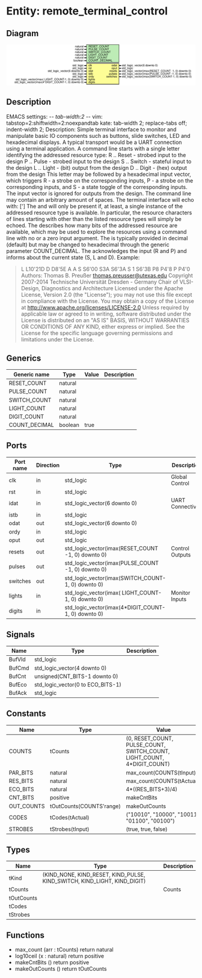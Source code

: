 # Entity: remote_terminal_control
## Diagram
![Diagram](remote_terminal_control.svg "Diagram")
## Description
EMACS settings: -*-  tab-width:2  -*-
vim: tabstop=2:shiftwidth=2:noexpandtab
kate: tab-width 2; replace-tabs off; indent-width 2;
Description:  Simple terminal interface to monitor and manipulate
              basic IO components such as buttons, slide switches, LED
              and hexadecimal displays.
A typical transport would be a UART connection using a terminal application.
A command line starts with a single letter identifying the addressed
resource type:
   R .. Reset  - strobed input to the design
   P .. Pulse  - strobed input to the design
   S .. Switch - stateful input to the design
   L .. Light  - (bit) output from the design
   D .. Digit  - (hex) output from the design
This letter may be followed by a hexadecimal input vector, which triggers
   R - a strobe on the corresponding inputs,
   P - a strobe on the corresponding inputs, and
   S - a state toggle of the corresponding inputs.
The input vector is ignored for outputs from the design.
The command line may contain an arbitrary amount of spaces.
The terminal interface will echo with:
  <resource character>[<bit count>'<hex output vector>]
The <bit count> and <hex output vector> will only be present if, at least,
a single instance of the addressed resource type is available.
In particular, the resource characters of lines starting with other than
the listed resource types will simply be echoed.
The <bit count> describes how many bits of the addressed resource are
available, which may be used to explore the resources using a command line
with no or a zero input argument. The <bit count> is typically provided in
decimal (default) but may be changed to hexadecimal through the generic
parameter COUNT_DECIMAL.
The <hex output vector> acknowledges the input (R and P) and informs about
the current state (S, L and D).
Example:
 > L
   L10'21D
 > D
   D8'5E
 > A
   A
 > S
   S6'00
 > S3A
   S6'3A
 > S 1
   S6'3B
 > P8
   P4'8
 > P
   P4'0
Authors:      Thomas B. Preußer <thomas.preusser@utexas.edu>
Copyright 2007-2014 Technische Universität Dresden - Germany
                    Chair of VLSI-Design, Diagnostics and Architecture
Licensed under the Apache License, Version 2.0 (the "License");
you may not use this file except in compliance with the License.
You may obtain a copy of the License at
   http://www.apache.org/licenses/LICENSE-2.0
Unless required by applicable law or agreed to in writing, software
distributed under the License is distributed on an "AS IS" BASIS,
WITHOUT WARRANTIES OR CONDITIONS OF ANY KIND, either express or implied.
See the License for the specific language governing permissions and
limitations under the License.
## Generics
| Generic name  | Type    | Value | Description |
| ------------- | ------- | ----- | ----------- |
| RESET_COUNT   | natural |       |             |
| PULSE_COUNT   | natural |       |             |
| SWITCH_COUNT  | natural |       |             |
| LIGHT_COUNT   | natural |       |             |
| DIGIT_COUNT   | natural |       |             |
| COUNT_DECIMAL | boolean | true  |             |
## Ports
| Port name | Direction | Type                                                | Description       |
| --------- | --------- | --------------------------------------------------- | ----------------- |
| clk       | in        | std_logic                                           | Global Control    |
| rst       | in        | std_logic                                           |                   |
| idat      | in        | std_logic_vector(6 downto 0)                        | UART Connectivity |
| istb      | in        | std_logic                                           |                   |
| odat      | out       | std_logic_vector(6 downto 0)                        |                   |
| ordy      | in        | std_logic                                           |                   |
| oput      | out       | std_logic                                           |                   |
| resets    | out       | std_logic_vector(imax(RESET_COUNT -1, 0) downto 0)  | Control Outputs   |
| pulses    | out       | std_logic_vector(imax(PULSE_COUNT -1, 0) downto 0)  |                   |
| switches  | out       | std_logic_vector(imax(SWITCH_COUNT-1, 0) downto 0)  |                   |
| lights    | in        | std_logic_vector(imax(  LIGHT_COUNT-1, 0) downto 0) | Monitor Inputs    |
| digits    | in        | std_logic_vector(imax(4*DIGIT_COUNT-1, 0) downto 0) |                   |
## Signals
| Name   | Type                              | Description |
| ------ | --------------------------------- | ----------- |
| BufVld | std_logic                         |             |
| BufCmd | std_logic_vector(4 downto 0)      |             |
| BufCnt | unsigned(CNT_BITS-1 downto 0)     |             |
| BufEco | std_logic_vector(0 to ECO_BITS-1) |             |
| BufAck | std_logic                         |             |
## Constants
| Name       | Type                     | Value                                                                                                                                        | Description |
| ---------- | ------------------------ | -------------------------------------------------------------------------------------------------------------------------------------------- | ----------- |
| COUNTS     | tCounts                  |  (0,                                  RESET_COUNT,   PULSE_COUNT, SWITCH_COUNT,                                  LIGHT_COUNT, 4*DIGIT_COUNT) |             |
| PAR_BITS   | natural                  |  max_count(COUNTS(tInput))                                                                                                                   |             |
| RES_BITS   | natural                  |  max_count(COUNTS(tActual))                                                                                                                  |             |
| ECO_BITS   | natural                  |  4*((RES_BITS+3)/4)                                                                                                                          |             |
| CNT_BITS   | positive                 |  makeCntBits                                                                                                                                 |             |
| OUT_COUNTS | tOutCounts(COUNTS'range) |  makeOutCounts                                                                                                                               |             |
| CODES      | tCodes(tActual)          |  ("10010", "10000", "10011", "01100", "00100")                                                                                               |             |
| STROBES    | tStrobes(tInput)         |  (true, true, false)                                                                                                                         |             |
## Types
| Name       | Type                                                                                                             | Description |
| ---------- | ---------------------------------------------------------------------------------------------------------------- | ----------- |
| tKind      | (KIND_NONE,                     KIND_RESET, KIND_PULSE, KIND_SWITCH,                     KIND_LIGHT, KIND_DIGIT) |             |
| tCounts    |                                                                                                                  | Counts      |
| tOutCounts |                                                                                                                  |             |
| tCodes     |                                                                                                                  |             |
| tStrobes   |                                                                                                                  |             |
## Functions
- max_count <font id="function_arguments">(arr : tCounts)</font> <font id="function_return">return natural</font>
- log10ceil <font id="function_arguments">(x : natural)</font> <font id="function_return">return positive</font>
- makeCntBits <font id="function_arguments">()</font> <font id="function_return">return positive</font>
- makeOutCounts <font id="function_arguments">()</font> <font id="function_return">return tOutCounts</font>
